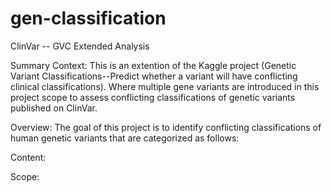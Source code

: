 # gen-classification
ClinVar -- GVC Extended Analysis

Summary Context:
This is an extention of the Kaggle project (Genetic Variant Classifications--Predict whether a variant will have conflicting clinical classifications). Where multiple gene variants are introduced in this project scope to assess conflicting classifications of genetic variants published on ClinVar. 

Overview:
The goal of this project is to identify conflicting classifications of human genetic variants that are categorized as follows:


Content:


Scope: 





